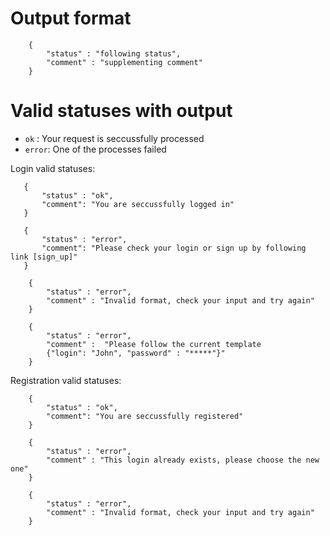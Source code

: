 # Output format
``` 
    { 
        "status" : "following status",
        "comment" : "supplementing comment"
    }

```

# Valid statuses with output
 - `ok` : Your request is seccussfully processed
 - `error`: One of the processes failed

 Login valid statuses:
 ```
    {
        "status" : "ok",
        "comment": "You are seccussfully logged in"
    }
 ```
 ```
    {
        "status" : "error",
        "comment": "Please check your login or sign up by following link [sign_up]"
    }
```
```
    {
        "status" : "error",
        "comment" : "Invalid format, check your input and try again"
    }
```
```
    {
        "status" : "error",
        "comment" :  "Please follow the current template 
        {"login": "John", "password" : "*****"}"
    }
```

Registration valid statuses:
```
    {
        "status" : "ok",
        "comment": "You are seccussfully registered"
    }
```
```
    {
        "status" : "error",
        "comment" : "This login already exists, please choose the new one"
    }
```
```
    {
        "status" : "error",
        "comment" : "Invalid format, check your input and try again"
    }
```